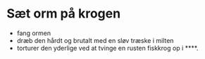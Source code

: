 # Sæt orm på krogen

* fang ormen
* dræb den hårdt og brutalt med en sløv træske i milten
* torturer den yderlige ved at tvinge en rusten fiskkrog op i ****.
